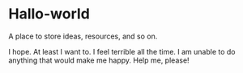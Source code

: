# Hallo-world

A place to store ideas, resources, and so on.

I hope. At least I want to. I feel terrible all the time. I am unable to do anything that would make me happy. Help me, please!
